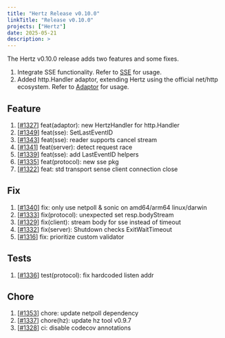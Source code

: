 ```yaml
---
title: "Hertz Release v0.10.0"
linkTitle: "Release v0.10.0"
projects: ["Hertz"]
date: 2025-05-21
description: >
---
```


The Hertz v0.10.0 release adds two features and some fixes.

1. Integrate SSE functionality. Refer to [SSE](/docs/hertz/tutorials/basic-feature/sse) for usage.
2. Added http.Handler adaptor, extending Hertz using the official net/http ecosystem. Refer to [Adaptor](/docs/hertz/tutorials/basic-feature/http-adaptor) for usage.

## Feature
1. [[#1327](https://github.com/cloudwego/hertz/pull/1327)] feat(adaptor): new HertzHandler for http.Handler
2. [[#1349](https://github.com/cloudwego/hertz/pull/1349)] feat(sse): SetLastEventID
3. [[#1343](https://github.com/cloudwego/hertz/pull/1343)] feat(sse): reader supports cancel stream
4. [[#1341](https://github.com/cloudwego/hertz/pull/1341)] feat(server): detect request race
5. [[#1339](https://github.com/cloudwego/hertz/pull/1339)] feat(sse): add LastEventID helpers
6. [[#1335](https://github.com/cloudwego/hertz/pull/1335)] feat(protocol): new sse pkg
7. [[#1322](https://github.com/cloudwego/hertz/pull/1322)] feat: std transport sense client connection close

## Fix
1. [[#1340](https://github.com/cloudwego/hertz/pull/1340)] fix: only use netpoll & sonic on amd64/arm64 linux/darwin
2. [[#1333](https://github.com/cloudwego/hertz/pull/1333)] fix(protocol): unexpected set resp.bodyStream
3. [[#1329](https://github.com/cloudwego/hertz/pull/1329)] fix(client): stream body for sse instead of timeout
4. [[#1332](https://github.com/cloudwego/hertz/pull/1332)] fix(server): Shutdown checks ExitWaitTimeout
5. [[#1316](https://github.com/cloudwego/hertz/pull/1316)] fix: prioritize custom validator

## Tests
1. [[#1336](https://github.com/cloudwego/hertz/pull/1336)] test(protocol): fix hardcoded listen addr

## Chore
1. [[#1353](https://github.com/cloudwego/hertz/pull/1353)] chore: update netpoll dependency
2. [[#1337](https://github.com/cloudwego/hertz/pull/1337)] chore(hz): update hz tool v0.9.7
3. [[#1328](https://github.com/cloudwego/hertz/pull/1328)] ci: disable codecov annotations
